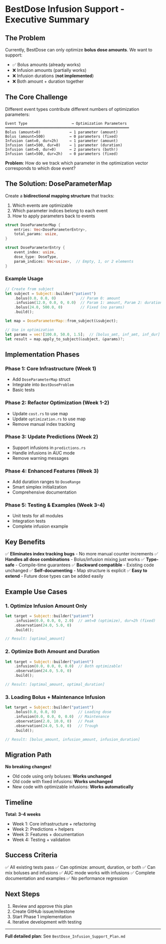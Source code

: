 # BestDose Infusion Support - Executive Summary

## The Problem

Currently, BestDose can only optimize **bolus dose amounts**. We want to support:
- ✅ Bolus amounts (already works)
- ❌ Infusion amounts (partially works)
- ❌ Infusion durations (**not implemented**)
- ❌ Both amount + duration together

## The Core Challenge

Different event types contribute different numbers of optimization parameters:

```
Event Type                    → Optimization Parameters
════════════════════════════════════════════════════════
Bolus (amount=0)             → 1 parameter (amount)
Bolus (amount=500)           → 0 parameters (fixed)
Infusion (amt=0, dur=2h)     → 1 parameter (amount)
Infusion (amt=500, dur=0)    → 1 parameter (duration)
Infusion (amt=0, dur=0)      → 2 parameters (both!)
Infusion (amt=500, dur=2h)   → 0 parameters (fixed)
```

**Problem**: How do we track which parameter in the optimization vector corresponds to which dose event?

## The Solution: DoseParameterMap

Create a **bidirectional mapping structure** that tracks:
1. Which events are optimizable
2. Which parameter indices belong to each event
3. How to apply parameters back to events

```rust
struct DoseParameterMap {
    entries: Vec<DoseParameterEntry>,
    total_params: usize,
}

struct DoseParameterEntry {
    event_index: usize,
    dose_type: DoseType,
    param_indices: Vec<usize>,  // Empty, 1, or 2 elements
}
```

### Example Usage

```rust
// Create from subject
let subject = Subject::builder("patient")
    .bolus(0.0, 0.0, 0)           // Param 0: amount
    .infusion(12.0, 0.0, 0, 0.0)  // Param 1: amount, Param 2: duration
    .bolus(24.0, 500.0, 0)        // Fixed (no params)
    .build();

let map = DoseParameterMap::from_subject(&subject);

// Use in optimization
let params = vec![100.0, 50.0, 1.5];  // [bolus_amt, inf_amt, inf_dur]
let result = map.apply_to_subject(&subject, &params)?;
```

## Implementation Phases

### Phase 1: Core Infrastructure (Week 1)
- Add `DoseParameterMap` struct
- Integrate into `BestDoseProblem`
- Basic tests

### Phase 2: Refactor Optimization (Week 1-2)
- Update `cost.rs` to use map
- Update `optimization.rs` to use map
- Remove manual index tracking

### Phase 3: Update Predictions (Week 2)
- Support infusions in `predictions.rs`
- Handle infusions in AUC mode
- Remove warning messages

### Phase 4: Enhanced Features (Week 3)
- Add duration ranges to `DoseRange`
- Smart simplex initialization
- Comprehensive documentation

### Phase 5: Testing & Examples (Week 3-4)
- Unit tests for all modules
- Integration tests
- Complete infusion example

## Key Benefits

✅ **Eliminates index tracking bugs** - No more manual counter increments
✅ **Handles all dose combinations** - Bolus/infusion mixing just works
✅ **Type-safe** - Compile-time guarantees
✅ **Backward compatible** - Existing code unchanged
✅ **Self-documenting** - Map structure is explicit
✅ **Easy to extend** - Future dose types can be added easily

## Example Use Cases

### 1. Optimize Infusion Amount Only
```rust
let target = Subject::builder("patient")
    .infusion(0.0, 0.0, 0, 2.0)  // amt=0 (optimize), dur=2h (fixed)
    .observation(24.0, 5.0, 0)
    .build();

// Result: [optimal_amount]
```

### 2. Optimize Both Amount and Duration
```rust
let target = Subject::builder("patient")
    .infusion(0.0, 0.0, 0, 0.0)  // Both optimizable!
    .observation(24.0, 5.0, 0)
    .build();

// Result: [optimal_amount, optimal_duration]
```

### 3. Loading Bolus + Maintenance Infusion
```rust
let target = Subject::builder("patient")
    .bolus(0.0, 0.0, 0)          // Loading dose
    .infusion(0.0, 0.0, 0, 0.0)  // Maintenance
    .observation(2.0, 10.0, 0)   // Peak
    .observation(24.0, 5.0, 0)   // Trough
    .build();

// Result: [bolus_amount, infusion_amount, infusion_duration]
```

## Migration Path

**No breaking changes!**

- Old code using only boluses: **Works unchanged**
- Old code with fixed infusions: **Works unchanged**
- New code with optimizable infusions: **Works automatically**

## Timeline

**Total: 3-4 weeks**

- Week 1: Core infrastructure + refactoring
- Week 2: Predictions + helpers
- Week 3: Features + documentation
- Week 4: Testing + validation

## Success Criteria

✅ All existing tests pass
✅ Can optimize: amount, duration, or both
✅ Can mix boluses and infusions
✅ AUC mode works with infusions
✅ Complete documentation and examples
✅ No performance regression

## Next Steps

1. Review and approve this plan
2. Create GitHub issue/milestone
3. Start Phase 1 implementation
4. Iterative development with testing

---

**Full detailed plan**: See `BestDose_Infusion_Support_Plan.md`
